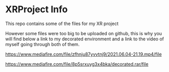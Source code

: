 # XRProject Info

This repo contains some of the files for my XR project

However some files were too big to be uploaded on github, this is why you will find below a link to my decorated environment and a link to the video of myself going through both of them.

https://www.mediafire.com/file/zfhnju87yvvtnj9/2021.06.04-21.19.mp4/file

https://www.mediafire.com/file/8p5srxuyg3x4bka/decorated.rar/file
